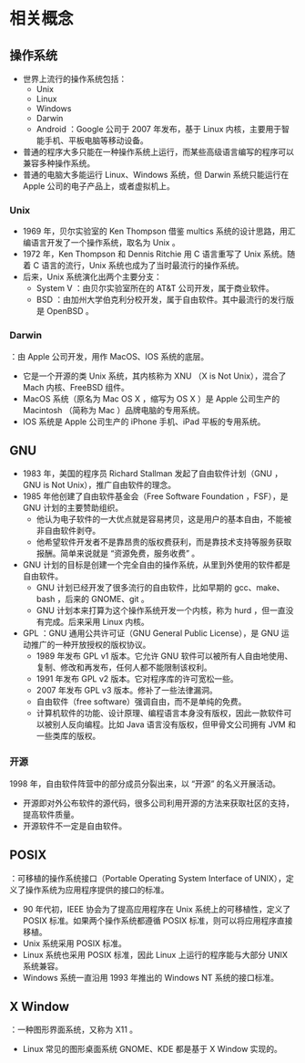 # 相关概念

## 操作系统

- 世界上流行的操作系统包括：
  - Unix
  - Linux
  - Windows
  - Darwin
  - Android ：Google 公司于 2007 年发布，基于 Linux 内核，主要用于智能手机、平板电脑等移动设备。
- 普通的程序大多只能在一种操作系统上运行，而某些高级语言编写的程序可以兼容多种操作系统。
- 普通的电脑大多能运行 Linux、Windows 系统，但 Darwin 系统只能运行在 Apple 公司的电子产品上，或者虚拟机上。

### Unix

- 1969 年，贝尔实验室的 Ken Thompson 借鉴 multics 系统的设计思路，用汇编语言开发了一个操作系统，取名为 Unix 。
- 1972 年，Ken Thompson 和 Dennis Ritchie 用 C 语言重写了 Unix 系统。随着 C 语言的流行，Unix 系统也成为了当时最流行的操作系统。
- 后来，Unix 系统演化出两个主要分支：
  - System V ：由贝尔实验室所在的 AT&T 公司开发，属于商业软件。
  - BSD ：由加州大学伯克利分校开发，属于自由软件。其中最流行的发行版是 OpenBSD 。

### Darwin

：由 Apple 公司开发，用作 MacOS、IOS 系统的底层。
- 它是一个开源的类 Unix 系统，其内核称为 XNU （X is Not Unix），混合了 Mach 内核、FreeBSD 组件。
- MacOS 系统（原名为 Mac OS X ，缩写为 OS X ）是 Apple 公司生产的 Macintosh （简称为 Mac ）品牌电脑的专用系统。
- IOS 系统是 Apple 公司生产的 iPhone 手机、iPad 平板的专用系统。

## GNU

- 1983 年，美国的程序员 Richard Stallman 发起了自由软件计划（GNU ，GNU is Not Unix），推广自由软件的理念。
- 1985 年他创建了自由软件基金会（Free Software Foundation ，FSF），是 GNU 计划的主要赞助组织。
  - 他认为电子软件的一大优点就是容易拷贝，这是用户的基本自由，不能被非自由软件剥夺。
  - 他希望软件开发者不是靠昂贵的版权费获利，而是靠技术支持等服务获取报酬。简单来说就是 “资源免费，服务收费” 。
- GNU 计划的目标是创建一个完全自由的操作系统，从里到外使用的软件都是自由软件。
  - GNU 计划已经开发了很多流行的自由软件，比如早期的 gcc、make、bash ，后来的 GNOME、git 。
  - GNU 计划本来打算为这个操作系统开发一个内核，称为 hurd ，但一直没有完成。后来采用 Linux 内核。
- GPL ：GNU 通用公共许可证（GNU General Public License），是 GNU 运动推广的一种开放授权的版权协议。
  - 1989 年发布 GPL v1 版本。它允许 GNU 软件可以被所有人自由地使用、复制、修改和再发布，任何人都不能限制该权利。
  - 1991 年发布 GPL v2 版本。它对程序库的许可宽松一些。
  - 2007 年发布 GPL v3 版本。修补了一些法律漏洞。
  - 自由软件（free software）强调自由，而不是单纯的免费。
  - 计算机软件的功能、设计原理、编程语言本身没有版权，因此一款软件可以被别人反向编程。比如 Java 语言没有版权，但甲骨文公司拥有 JVM 和一些类库的版权。

### 开源

1998 年，自由软件阵营中的部分成员分裂出来，以 “开源” 的名义开展活动。
- 开源即对外公布软件的源代码，很多公司利用开源的方法来获取社区的支持，提高软件质量。
- 开源软件不一定是自由软件。

## POSIX

：可移植的操作系统接口（Portable Operating System Interface of UNIX），定义了操作系统为应用程序提供的接口的标准。
- 90 年代初，IEEE 协会为了提高应用程序在 Unix 系统上的可移植性，定义了 POSIX 标准。如果两个操作系统都遵循 POSIX 标准，则可以将应用程序直接移植。
- Unix 系统采用 POSIX 标准。
- Linux 系统也采用 POSIX 标准，因此 Linux 上运行的程序能与大部分 UNIX 系统兼容。
- Windows 系统一直沿用 1993 年推出的 Windows NT 系统的接口标准。

## X Window

：一种图形界面系统，又称为 X11 。
- Linux 常见的图形桌面系统 GNOME、KDE 都是基于 X Window 实现的。
